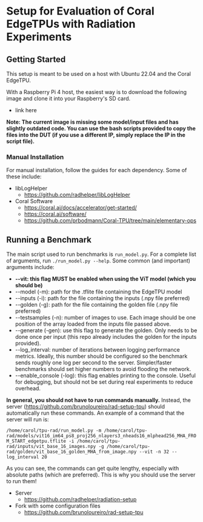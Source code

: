 # Setup for Evaluation of Coral EdgeTPUs with Radiation Experiments

## Getting Started

This setup is meant to be used on a host with Ubuntu 22.04 and the Coral EdgeTPU.

With a Raspberry Pi 4 host, the easiest way is to download the following image and clone it into your Raspberry's SD card.

- link here

**Note: The current image is missing some model/input files and has slightly outdated code. You can use the bash scripts provided to copy the files into the DUT (if you use a different IP, simply replace the IP in the script file).**

### Manual Installation

For manual installation, follow the guides for each dependency. Some of these include:

- libLogHelper
	- https://github.com/radhelper/libLogHelper
- Coral Software
	- https://coral.ai/docs/accelerator/get-started/
	- https://coral.ai/software/
	- https://github.com/prbodmann/Coral-TPU/tree/main/elementary-ops

## Running a Benchmark

The main script used to run benchmarks is `run_model.py`. For a complete list of arguments, run `./run_model.py --help`. Some common (and important) arguments include:

- **\-\-vit: this flag MUST be enabled when using the ViT model (which you should be)**
- \-\-model (\-m): path for the .tflite file containing the EdgeTPU model
- \-\-inputs (\-i): path for the file containing the inputs (.npy file preferred)
- \-\-golden (\-g): path for the file containing the golden file (.npy file preferred)
- \-\-testsamples (\-n): number of images to use. Each image should be one position of the array loaded from the inputs file passed above.
- \-\-generate (\-gen): use this flag to generate the golden. Only needs to be done once per input (this repo already includes the golden for the inputs provided).
- \-\-log_interval: number of iterations between logging performance metrics. Ideally, this number should be configured so the benchmark sends roughly one log per second to the server. Simpler/faster benchmarks should set higher numbers to avoid flooding the network.
- \-\-enable_console (\-log): this flag enables printing to the console. Useful for debugging, but should not be set during real experiments to reduce overhead.

**In general, you should not have to run commands manually.** Instead, the server (https://github.com/brunoloureiro/rad-setup-tpu) should automatically run these commands. An example of a command that the server will run is:

`/home/carol/tpu-rad/run_model.py -m /home/carol/tpu-rad/models/vit16_im64_ps8_proj256_nlayers3_nheads16_mlphead256_MHA_FROM_START_edgetpu.tflite -i /home/carol/tpu-rad/inputs/vit_base_16_images.npy -g /home/carol/tpu-rad/golden/vit_base_16_golden_MHA_from_image.npy --vit -n 32 --log_interval 20`

As you can see, the commands can get quite lengthy, especially with absolute paths (which are preferred). This is why you should use the server to run them!

- Server
	- https://github.com/radhelper/radiation-setup
- Fork with some configuration files
	- https://github.com/brunoloureiro/rad-setup-tpu